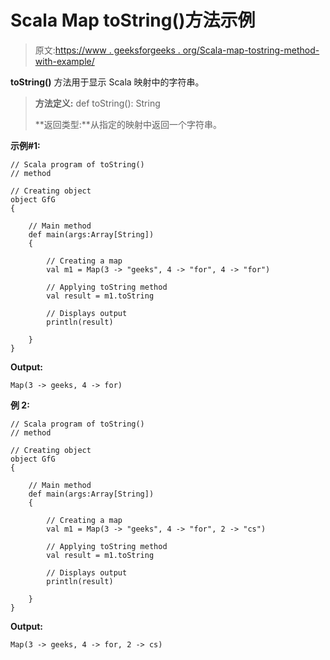 # Scala Map toString()方法示例

> 原文:[https://www . geeksforgeeks . org/Scala-map-tostring-method-with-example/](https://www.geeksforgeeks.org/scala-map-tostring-method-with-example/)

**toString()** 方法用于显示 Scala 映射中的字符串。

> **方法定义:** def toString(): String
> 
> **返回类型:**从指定的映射中返回一个字符串。

**示例#1:**

```
// Scala program of toString()
// method

// Creating object
object GfG
{ 

    // Main method
    def main(args:Array[String])
    {

        // Creating a map
        val m1 = Map(3 -> "geeks", 4 -> "for", 4 -> "for")

        // Applying toString method
        val result = m1.toString

        // Displays output
        println(result)

    }
}
```

**Output:**

```
Map(3 -> geeks, 4 -> for)

```

**例 2:**

```
// Scala program of toString()
// method

// Creating object
object GfG
{ 

    // Main method
    def main(args:Array[String])
    {

        // Creating a map
        val m1 = Map(3 -> "geeks", 4 -> "for", 2 -> "cs")

        // Applying toString method
        val result = m1.toString

        // Displays output
        println(result)

    }
}
```

**Output:**

```
Map(3 -> geeks, 4 -> for, 2 -> cs)

```